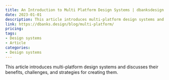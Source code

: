 ```yaml
---
title: An Introduction to Multi Platform Design Systems | dbanksdesign
date: 2023-01-01
description: This article introduces multi-platform design systems and discusses their benefits, challenges, and strategies for creating them.
link: https://dbanks.design/blog/multi-platform/
pricing: 
tags: 
- Design systems
- Article
categories: 
- Design systems 
---
```


This article introduces multi-platform design systems and discusses their benefits, challenges, and strategies for creating them.